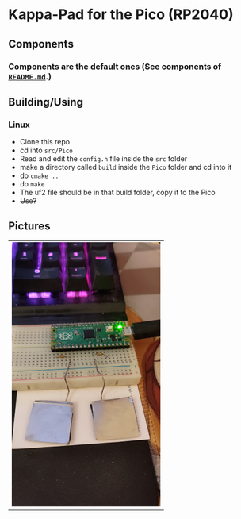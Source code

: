 # Kappa-Pad for the Pico (RP2040)

## Components
### Components are the default ones (See components of [`README.md`](../../README.md).)

## Building/Using

### Linux
* Clone this repo
* cd into `src/Pico`
* Read and edit the `config.h` file inside the `src` folder
* make a directory called `build` inside the `Pico` folder and cd into it
* do `cmake ..`
* do `make`
* The uf2 file should be in that build folder, copy it to the Pico
* ~~Use?~~

## Pictures

|                                           |
| :---------------------------------------: |
| <img src="./images/front.jpg" width=300/> |